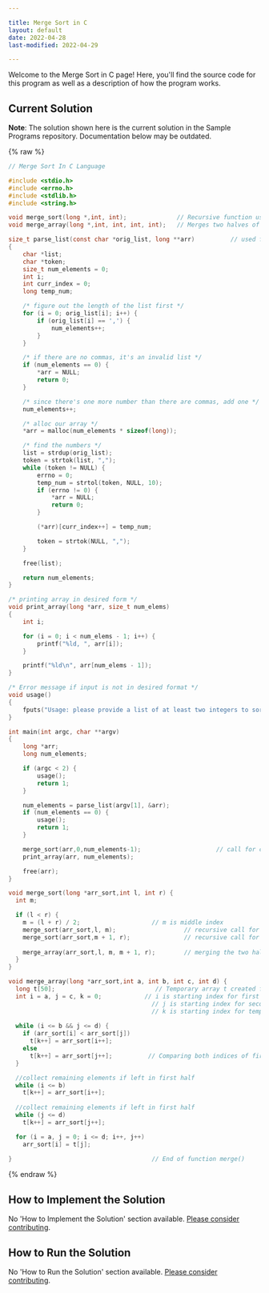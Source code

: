 ```yaml
---

title: Merge Sort in C
layout: default
date: 2022-04-28
last-modified: 2022-04-29

---
```


Welcome to the Merge Sort in C page! Here, you'll find the source code for this program as well as a description of how the program works.

## Current Solution

**Note**: The solution shown here is the current solution in the Sample Programs repository. Documentation below may be outdated.

{% raw %}

```C
// Merge Sort In C Language

#include <stdio.h>
#include <errno.h>
#include <stdlib.h>
#include <string.h>

void merge_sort(long *,int, int);              // Recursive function used for sorting
void merge_array(long *,int, int, int, int);   // Merges two halves of subarray

size_t parse_list(const char *orig_list, long **arr)          // used for parsing the input in array arr
{
    char *list;
    char *token;
    size_t num_elements = 0;
    int i;
    int curr_index = 0;
    long temp_num;

    /* figure out the length of the list first */
    for (i = 0; orig_list[i]; i++) {
        if (orig_list[i] == ',') {
            num_elements++;
        }
    }

    /* if there are no commas, it's an invalid list */
    if (num_elements == 0) {
        *arr = NULL;
        return 0;
    }

    /* since there's one more number than there are commas, add one */
    num_elements++;

    /* alloc our array */
    *arr = malloc(num_elements * sizeof(long));

    /* find the numbers */
    list = strdup(orig_list);
    token = strtok(list, ",");
    while (token != NULL) {
        errno = 0;
        temp_num = strtol(token, NULL, 10);
        if (errno != 0) {
            *arr = NULL;
            return 0;
        }

        (*arr)[curr_index++] = temp_num;

        token = strtok(NULL, ",");
    }

    free(list);

    return num_elements;
}

/* printing array in desired form */
void print_array(long *arr, size_t num_elems)               
{
    int i;

    for (i = 0; i < num_elems - 1; i++) {
        printf("%ld, ", arr[i]);
    }

    printf("%ld\n", arr[num_elems - 1]);
}

/* Error message if input is not in desired format */
void usage()
{
    fputs("Usage: please provide a list of at least two integers to sort in the format \"1, 2, 3, 4, 5\"\n", stderr);
}

int main(int argc, char **argv)
{
    long *arr;
    long num_elements;

    if (argc < 2) {
        usage();
        return 1;
    }

    num_elements = parse_list(argv[1], &arr);
    if (num_elements == 0) {
        usage();
        return 1;
    }

    merge_sort(arr,0,num_elements-1);                     // call for complete array [0....n-1]
    print_array(arr, num_elements);

    free(arr);
}

void merge_sort(long *arr_sort,int l, int r) {
  int m;

  if (l < r) {
    m = (l + r) / 2;                    // m is middle index
    merge_sort(arr_sort,l, m);                   // recursive call for first half of subarray arr_sort[l...m]
    merge_sort(arr_sort,m + 1, r);               // recursive call for second half of subarray arr_sort[m+1....r]
    
    merge_array(arr_sort,l, m, m + 1, r);        // merging the two halves into arr_sort[l....r]
  }
}

void merge_array(long *arr_sort,int a, int b, int c, int d) {
  long t[50];                            // Temporary array t created for temporary storage of sorted subarray[l...r] of arr_sort
  int i = a, j = c, k = 0;            // i is starting index for first half [l...m] 
                                        // j is starting index for second half [m+1....r]
                                        // k is starting index for temporary array t
                                        
  while (i <= b && j <= d) {
    if (arr_sort[i] < arr_sort[j])
      t[k++] = arr_sort[i++];
    else
      t[k++] = arr_sort[j++];          // Comparing both indices of first half and second half and adding smaller one to temporary array
  }

  //collect remaining elements if left in first half 
  while (i <= b)
    t[k++] = arr_sort[i++];
    
  //collect remaining elements if left in first half 
  while (j <= d)
    t[k++] = arr_sort[j++];

  for (i = a, j = 0; i <= d; i++, j++)
    arr_sort[i] = t[j];
    
}                                       // End of function merge()
```

{% endraw %}

## How to Implement the Solution

No 'How to Implement the Solution' section available. [Please consider contributing](https://github.com/TheRenegadeCoder/sample-programs-website).

## How to Run the Solution

No 'How to Run the Solution' section available. [Please consider contributing](https://github.com/TheRenegadeCoder/sample-programs-website).